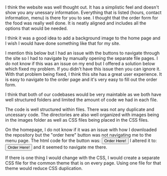 I think the website was well thought out. It has a simplistic feel and doesn't show you any unessary information. Everything that is listed (hours, contact information, menu)
is there for you to see. I thought that the order form for the food was really well done. It is neatly aligned and includes all the options that would be needed.

I think it was a good idea to add a background image to the home page and I wish I would have done something like that for my site.

I mention this below but I had an issue with the buttons to navigate through the site so I had to navigate by manually opening the separate file pages. I do not know if this was an issue on my end but I offered a solution below which fixed my problem. If
you didn't have this issue then you can ignore it. With that problem being fixed, I think this site has a great user experience. It is easy to navigate to the order page and it's very easy to fill out the order form.

I think that both of our codebases would be very maintable as we both have well structured folders and limited the amount of code we had in each file.

The code is well structured within files. There was not any duplicate and uncessary code. The directories are also well organized with images being in the images folder as well as CSS files being placed in the CSS files.

On the homepage, I do not know if it was an issue with how I downloaded the repository but the "order here" button was not navigating me to the menu page. The html code for the button was: <button onclick="location.href='/menu.html'" >Order Here!</button>
I altered it to: <button onclick="location.href='menu.html';" >Order Here!</button> and it seemed to navigate me there.

If there is one thing I would change with the CSS, I would create a separate CSS file for the common theme that is on every page. Using one file for that theme would reduce CSS duplication.
